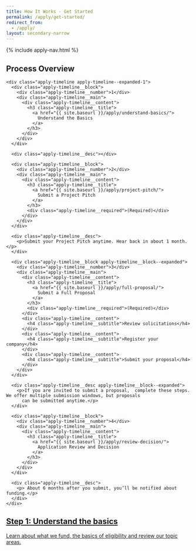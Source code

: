 ```yaml
---
title: How It Works - Get Started
permalink: /apply/get-started/
redirect_from:
  - /apply/
layout: secondary-narrow
---
```

{% include apply-nav.html %}
<section class="usa-section full-bleed-bg--blue">
  <div class="apply-timeline__wrapper">
    <h2>Process Overview</h2>

    <div class="apply-timeline apply-timeline--expanded-1">
      <div class="apply-timeline__block">
        <div class="apply-timeline__number">1</div>
        <div class="apply-timeline__main">
          <div class="apply-timeline__content">
            <h3 class="apply-timeline__title">
              <a href="{{ site.baseurl }}/apply/understand-basics/">
                Understand the Basics
              </a>
            </h3>
          </div>
        </div>
      </div>

      <div class="apply-timeline__desc"></div>

      <div class="apply-timeline__block">
        <div class="apply-timeline__number">2</div>
        <div class="apply-timeline__main">
          <div class="apply-timeline__content">
            <h3 class="apply-timeline__title">
              <a href="{{ site.baseurl }}/apply/project-pitch/">
                Submit a Project Pitch
              </a>
            </h3>
            <div class="apply-timeline__required">(Required)</div>
          </div>
        </div>
      </div>

      <div class="apply-timeline__desc">
        <p>Submit your Project Pitch anytime. Hear back in about 1 month.</p>
      </div>

      <div class="apply-timeline__block apply-timeline__block--expanded">
        <div class="apply-timeline__number">3</div>
        <div class="apply-timeline__main">
          <div class="apply-timeline__content">
            <h3 class="apply-timeline__title">
              <a href="{{ site.baseurl }}/apply/full-proposal/">
                Submit a Full Proposal
              </a>
            </h3>
            <div class="apply-timeline__required">(Required)</div>
          </div>
          <div class="apply-timeline__content">
            <h4 class="apply-timeline__subtitle">Review solicitations</h4>
          </div>
          <div class="apply-timeline__content">
            <h4 class="apply-timeline__subtitle">Register your company</h4>
          </div>
          <div class="apply-timeline__content">
            <h4 class="apply-timeline__subtitle">Submit your proposal</h4>
          </div>
        </div>
      </div>

      <div class="apply-timeline__desc apply-timeline__block--expanded">
        <p>If you are invited to submit a proposal,  complete these steps. We offer multiple submission windows, but proposals
          can be submitted anytime.</p>
      </div>

      <div class="apply-timeline__block">
        <div class="apply-timeline__number">4</div>
        <div class="apply-timeline__main">
          <div class="apply-timeline__content">
            <h3 class="apply-timeline__title">
              <a href="{{ site.baseurl }}/apply/review-decision/">
                Application Review and Decision
              </a>
            </h3>
          </div>
        </div>
      </div>

      <div class="apply-timeline__desc">
        <p> About 6 months after you submit, you’ll be notified about funding.</p>
      </div>
    </div>
  </div>
</section>
<section class="usa-section full-bleed-bg">
  <div class="step-banner">
    <a class="step-banner__content"
      href="{{ site.baseurl }}/apply/understand-basics/">
      <h2>Step 1: Understand the basics</h2>
      <p>Learn about what we fund, the basics of eligibility and review our topic areas.</p>
    </a>
  </div>
</section>
